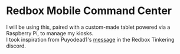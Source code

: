 # Redbox Mobile Command Center
I will be using this, paired with a custom-made tablet powered via a Raspberry Pi, to manage my kiosks.
<br>
I took inspiration from Puyodead1's [message](https://discord.com/channels/1292310422749319209/1292310423366012990/1328506669499416706) in the Redbox Tinkering discord.

